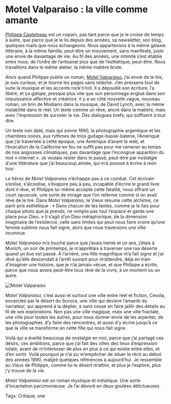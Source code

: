 # Motel Valparaiso : la ville comme amante

[Philippe Castelneau](https://philippe-castelneau.com/) est un copain, pas tant parce que je le croise de temps à autre, que parce que je le lis depuis des années, sa newsletter, son blog, quelques mails que nous échangeons. Nous appartenons à la même galaxie littéraire, à la même famille, peut-être un mouvement, sans manifeste, juste une envie de davantage de vie. Au fil des années, une intimité s’est établie entre nous, de l’ordre de l’artisanat plus que de l’esthétique, peut-être. Nous travaillons dans le même atelier, la même matière brute.<span id="more-63773"></span>

Alors quand Philippe publie un roman, [Motel Valparaiso](http://asphalte-editions.com/livre/motel-valparaiso/), j’ai envie de le lire, je suis curieux, et je tourne les pages sans relâche. J’en pressens tout de suite la musique et les accents rock’n’roll. Il a dépouillé son écriture, l’a libéré, et ça galope, presque plus vite que son personnage englué dans son impuissance affective et créatrice. Il y a un côté nouvelle vague, nouveau roman, un brin de Modiano dans la musique, de David Lynch, avec la même instabilité dans le réel. Un texte comme un rêve, ancré dans la matière, mais avec l’impression de survoler la vie. Des dialogues brefs, qui suffisent à tout dire.

Un texte non daté, mais qui sonne 1990, la photographie argentique et les chambres noires, aux rythmes de trios guitage-basse-baterie, l’Amérique que j’ai traversée à cette époque, une Amérique d’avant le web, et l’évocation de la Californie en feu ne suffit pas pour me ramener au temps de nos angoisses climatiques, pas davantage que l’incongrue apparition du mot « internet ». Je voulais rester dans le passé, peut-être par nostalgie d’une littérature que j’ai beaucoup aimée, qui m’a poussé à écrire à mon tour.

Le héros de *Motel Valparaiso* n’échappe pas à ce combat. Cet écrivain s’enlise, s’alcoolise, s’évapore peu à peu, incapable d’écrire le grand livre dont il rêve, et Philippe lui-même accepte cette fatalité, nous offrant un court opuscule, une sorte de mirage que l’on referme comme si on avait rêvé de le lire. Dans *Motel Valparaiso*, le Vieux résume cette alchimie, ce parti-pris esthétique : « Dans chacun de tes textes, comme je le fais pour chaque photo que je prends, ne remplis pas tout l’espace et garde une place pour Dieu. » Il s’agit d’un Dieu métaphorique, de la dimension imaginaire de l’existence, celle sans limites qui peut nous faire croire qu’une femme sublime nous fait signe, alors que nous traversons une ville inconnue.

*Motel Valparaiso* m’a touché parce que j’avais trente et un ans, j’étais à Munich, un soir de printemps, je m’apprêtais à traverser une rue déserte quand un bus est passé. À l’arrière, une fille magnifique m’a fait signe et j’ai rêvé qu’elle descendait à l’arrêt suivant pour m’attendre, déjà en train d’imaginer une histoire, que je n’ai jamais vécue, et que Philippe a écrite, parce que nous avons peut-être tous rêvé de la vivre, à un moment ou un autre.

![Motel Valparaiso](https://tcrouzet.comhttps://tcrouzet.com/images_tc/2022/03/IMG_6201.jpeg)

*Motel Valparaiso*, c’est aussi et surtout une ville entre réel et fiction, Cevola, encerclée par le désert du Sonora, une ville qui devient l’amante du narrateur, qui apprend à la déplier, à sans cesse en faire jaillir des détails au fil de ses explorations. Non pas une ville magique, mais une ville fractale, une ville pour toutes les autres, pour nous donner envie de les arpenter, de les photographier, d’y faire des rencontres, et aussi d’y écrire jusqu’à ce que la ville se transforme en cette fille qui nous fait signe.

Voilà qui a éveillé beaucoup de nostalgie en moi, parce que j’ai partagé ces désirs, ces ambitions, parce que j’ai fait des villes des lieux d’expression totale, avant de m’intéresser de plus en plus à ce qui existe entre elles, et d’en sortir. Voilà pourquoi je n’ai pu m’empêcher de situer le récit au début des années 1990, malgré quelques références à aujourd’hui. Je ressemble au Vieux de Philippe, comme lui le désert m’attire, et plus je l’explore, plus j’y trouve de la vie.

*Motel Valparaiso* est un roman mystique et initiatique. Une sorte d’incantation parcimonieuse. Je l’ai dévoré en deux goulées délictueuses.

Tags: Critique, une